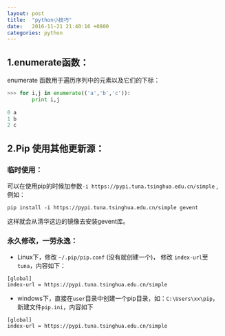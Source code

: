 ```yaml
---
layout: post
title:  "python小技巧"
date:   2016-11-21 21:40:16 +0800
categories: python
---
```

## 1.enumerate函数：
enumerate 函数用于遍历序列中的元素以及它们的下标：  
```python
>>> for i,j in enumerate(('a','b','c')):
        print i,j
         
0 a
1 b
2 c 
```

## 2.Pip 使用其他更新源：

### 临时使用：
可以在使用pip的时候加参数`-i https://pypi.tuna.tsinghua.edu.cn/simple` ,例如：
```
pip install -i https://pypi.tuna.tsinghua.edu.cn/simple gevent
```
这样就会从清华这边的镜像去安装gevent库。

### 永久修改，一劳永逸：
* Linux下，修改 `~/.pip/pip.conf` (没有就创建一个)， 修改 `index-url`至`tuna`，内容如下：
```
[global]
index-url = https://pypi.tuna.tsinghua.edu.cn/simple
```
* windows下，直接在`user`目录中创建一个pip目录，如：`C:\Users\xx\pip`，新建文件`pip.ini`，内容如下
```
[global]
index-url = https://pypi.tuna.tsinghua.edu.cn/simple
```
